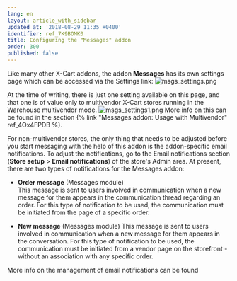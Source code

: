 ```yaml
---
lang: en
layout: article_with_sidebar
updated_at: '2018-08-29 11:35 +0400'
identifier: ref_7K9BOMK0
title: Configuring the "Messages" addon
order: 300
published: false
---
```

Like many other X-Cart addons, the addon **Messages** has its own settings page which can be accessed via the Settings link:
   ![msgs_settings.png]({{site.baseurl}}/attachments/ref_7K9BOMK0/msgs_settings.png)

At the time of writing, there is just one setting available on this page, and that one is of value only to multivendor X-Cart stores running in the Warehouse multivendor mode.
   ![msgs_settings1.png]({{site.baseurl}}/attachments/ref_7K9BOMK0/msgs_settings1.png)
More info on this can be found in the section {% link "Messages addon: Usage with Multivendor" ref_4Ox4FPDB %}.

For non-multivendor stores, the only thing that needs to be adjusted before you start messaging with the help of this addon is the addon-specific email notifications. To adjust the notifications, go to the Email notifications section (**Store setup** > **Email notifications**) of the store's Admin area. At present, there are two types of notifications for the Messages addon:

   * **Order message** (Messages module)  
     This message is sent to users involved in communication when a new message for them appears in the communication thread regarding an order. For this type of notification to be used, the communication must be initiated from the page of a specific order.
     
   * **New message** (Messages module)
     This message is sent to users involved in communication when a new message for them appears in the conversation. For this type of notification to be used, the communication must be initiated from a vendor page on the storefront - without an association with any specific order.

More info on the management of email notifications can be found 
